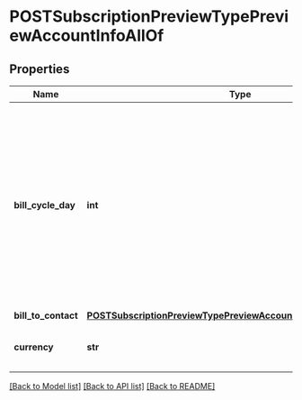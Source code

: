 # POSTSubscriptionPreviewTypePreviewAccountInfoAllOf

## Properties
Name | Type | Description | Notes
------------ | ------------- | ------------- | -------------
**bill_cycle_day** | **int** | The account&#39;s bill cycle day (BCD), when bill runs generate invoices for the account. Specify any day of the month (&#x60;1&#x60;-&#x60;31&#x60;, where &#x60;31&#x60; &#x3D; end-of-month), or &#x60;0&#x60; for auto-set.  | 
**bill_to_contact** | [**POSTSubscriptionPreviewTypePreviewAccountInfoAllOfBillToContact**](POSTSubscriptionPreviewTypePreviewAccountInfoAllOfBillToContact.md) |  | 
**currency** | **str** | A currency as defined in Billing Settings.  | 

[[Back to Model list]](../README.md#documentation-for-models) [[Back to API list]](../README.md#documentation-for-api-endpoints) [[Back to README]](../README.md)


